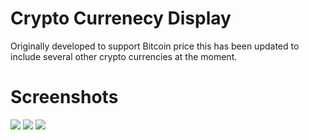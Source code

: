# Crypto Currenecy Display
Originally developed to support Bitcoin price this has been updated to include several other crypto currencies at the moment.

# Screenshots
<img src="https://i.imgur.com/Jl0V789.png" /> <img src="https://i.imgur.com/KZsEIwt.png" /> <img src="https://i.imgur.com/lLrRMBN.png" />
